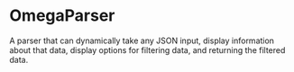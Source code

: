 # OmegaParser

A parser that can dynamically take any JSON input, display information about that data, display options for filtering data, 
and returning the filtered data. 
